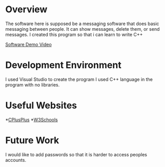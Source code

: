 # Overview
The software here is supposed be a messaging software that does basic messaging between people.
It can show messages, delete them, or send messages. 
I created this program so that i can learn to write C++

[Software Demo Video](https://youtu.be/jyJuzxaqARo)

# Development Environment
I used Visual Studio to create the program
I used C++ language in the program with no libraries.

# Useful Websites

*[CPlusPlus](https://www.cplusplus.com/)
*[W3Schools](https://www.w3schools.com/CPP/default.asp)

# Future Work

I would like to add passwords so that it is harder to access peoples accounts.
